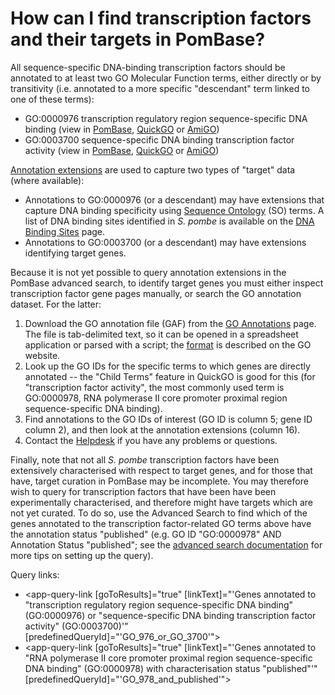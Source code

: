 # How can I find transcription factors and their targets in PomBase?
<!-- pombase_categories: Finding data -->

All sequence-specific DNA-binding transcription factors should be
annotated to at least two GO Molecular Function terms, either directly
or by transitivity (i.e. annotated to a more specific "descendant" term
linked to one of these terms):

-   GO:0000976 transcription regulatory region sequence-specific DNA
    binding (view in [PomBase](/term/GO:0000976),
    [QuickGO](http://www.ebi.ac.uk/QuickGO/GTerm?id=GO:0000976) or
    [AmiGO](http://amigo.geneontology.org/amigo/term/GO:0000976))
-   GO:0003700 sequence-specific DNA binding transcription factor
    activity (view in [PomBase](/term/GO:0003700),
    [QuickGO](http://www.ebi.ac.uk/QuickGO/GTerm?id=GO:0003700) or
    [AmiGO](http://amigo.geneontology.org/amigo/term/GO:0003700))

[Annotation extensions](/faq/what-annotation-extension) are used
to capture two types of "target" data (where available):

-   Annotations to GO:0000976 (or a descendant) may have extensions that
    capture DNA binding specificity using [Sequence Ontology](http://sequenceontology.org)
    (SO) terms. A list of DNA binding sites identified in *S. pombe* is
    available on the [DNA Binding Sites](/browse-curation/dna-binding-sites) page.
-   Annotations to GO:0003700 (or a descendant) may have extensions
    identifying target genes.

Because it is not yet possible to query annotation extensions in the
PomBase advanced search, to identify target genes you must either
inspect transcription factor gene pages manually, or search the GO
annotation dataset. For the latter:

1.  Download the GO annotation file (GAF) from the [GO Annotations](/downloads/go-annotations) page. The file is
    tab-delimited text, so it can be opened in a spreadsheet application
    or parsed with a script; the
    [format](http://geneontology.org/page/go-annotation-file-format-20) is
    described on the GO website.
2.  Look up the GO IDs for the specific terms to which genes are
    directly annotated -- the "Child Terms" feature in QuickGO is good
    for this (for "transcription factor activity", the most commonly
    used term is GO:0000978, RNA polymerase II core promoter proximal
    region sequence-specific DNA binding).
3.  Find annotations to the GO IDs of interest (GO ID is column 5; gene
    ID column 2), and then look at the annotation extensions (column
    16).
4.  Contact the [Helpdesk](mailto:helpdesk@pombase.org) if you have any
    problems or questions.

Finally, note that not all *S. pombe* transcription factors have been
extensively characterised with respect to target genes, and for those
that have, target curation in PomBase may be incomplete. You may
therefore wish to query for transcription factors that have been have
been experimentally characterised, and therefore might have targets
which are not yet curated. To do so, use the Advanced Search to find
which of the genes annotated to the transcription factor-related GO
terms above have the annotation status "published" (e.g. GO ID
"GO:0000978" AND Annotation Status "published"; see the 
[advanced search documentation](/documentation/advanced-search) for more
tips on setting up the query).

Query links:

-   <app-query-link [goToResults]="true" [linkText]="'Genes annotated to &quot;transcription regulatory region sequence-specific DNA binding&quot; (GO:0000976) or &quot;sequence-specific DNA binding transcription factor activity&quot; (GO:0003700)'" [predefinedQueryId]="'GO_976_or_GO_3700'"></app-query-link>
-   <app-query-link [goToResults]="true" [linkText]="'Genes annotated to &quot;RNA polymerase II core promoter proximal region sequence-specific DNA binding&quot; (GO:0000978) with characterisation status &quot;published&quot;'" [predefinedQueryId]="'GO_978_and_published'"></app-query-link>


